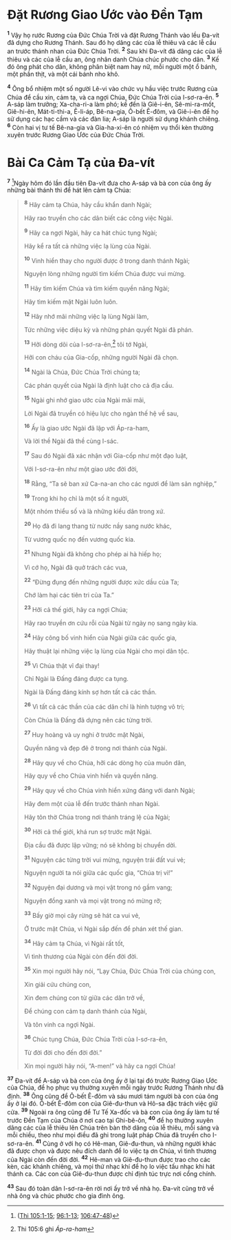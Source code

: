 # Ðặt Rương Giao Ước vào Ðền Tạm
<sup><b>1</b></sup> Vậy họ rước Rương của Ðức Chúa Trời và đặt Rương Thánh vào lều Ða-vít đã dựng cho Rương Thánh. Sau đó họ dâng các của lễ thiêu và các lễ cầu an trước thánh nhan của Ðức Chúa Trời. <sup><b>2</b></sup> Sau khi Ða-vít đã dâng các của lễ thiêu và các của lễ cầu an, ông nhân danh Chúa chúc phước cho dân. <sup><b>3</b></sup> Kế đó ông phát cho dân, không phân biệt nam hay nữ, mỗi người một ổ bánh, một phần thịt, và một cái bánh nho khô.

<sup><b>4</b></sup> Ông bổ nhiệm một số người Lê-vi vào chức vụ hầu việc trước Rương của Chúa để cầu xin, cảm tạ, và ca ngợi Chúa, Ðức Chúa Trời của I-sơ-ra-ên. <sup><b>5</b></sup> A-sáp làm trưởng; Xa-cha-ri-a làm phó; kế đến là Giê-i-ên, Sê-mi-ra-mốt, Giê-hi-ên, Mát-ti-thi-a, Ê-li-áp, Bê-na-gia, Ô-bết Ê-đôm, và Giê-i-ên để họ sử dụng các hạc cầm và các đàn lia; A-sáp là người sử dụng khánh chiêng. <sup><b>6</b></sup> Còn hai vị tư tế Bê-na-gia và Gia-ha-xi-ên có nhiệm vụ thổi kèn thường xuyên trước Rương Giao Ước của Ðức Chúa Trời.


# Bài Ca Cảm Tạ của Ða-vít
<sup><b>7</b></sup> [^1*]Ngày hôm đó lần đầu tiên Ða-vít đưa cho A-sáp và bà con của ông ấy những bài thánh thi để hát lên cảm tạ Chúa:


> <sup><b>8</b></sup> Hãy cảm tạ Chúa, hãy cầu khẩn danh Ngài;
> 
> Hãy rao truyền cho các dân biết các công việc Ngài.
> 
> <sup><b>9</b></sup> Hãy ca ngợi Ngài, hãy ca hát chúc tụng Ngài;
> 
> Hãy kể ra tất cả những việc lạ lùng của Ngài.
> 
> <sup><b>10</b></sup> Vinh hiển thay cho người được ở trong danh thánh Ngài;
> 
> Nguyện lòng những người tìm kiếm Chúa được vui mừng.
> 
> <sup><b>11</b></sup> Hãy tìm kiếm Chúa và tìm kiếm quyền năng Ngài;
> 
> Hãy tìm kiếm mặt Ngài luôn luôn.
> 
> <sup><b>12</b></sup> Hãy nhớ mãi những việc lạ lùng Ngài làm,
> 
> Tức những việc diệu kỳ và những phán quyết Ngài đã phán.
> 
> <sup><b>13</b></sup> Hỡi dòng dõi của I-sơ-ra-ên,[^1] tôi tớ Ngài,
> 
> Hỡi con cháu của Gia-cốp, những người Ngài đã chọn.
> 
> <sup><b>14</b></sup> Ngài là Chúa, Ðức Chúa Trời chúng ta;
> 
> Các phán quyết của Ngài là định luật cho cả địa cầu.
> 
> <sup><b>15</b></sup> Ngài ghi nhớ giao ước của Ngài mãi mãi,
> 
> Lời Ngài đã truyền có hiệu lực cho ngàn thế hệ về sau,
> 
> <sup><b>16</b></sup> Ấy là giao ước Ngài đã lập với Áp-ra-ham,
> 
> Và lời thề Ngài đã thề cùng I-sác.
> 
> <sup><b>17</b></sup> Sau đó Ngài đã xác nhận với Gia-cốp như một đạo luật,
> 
> Với I-sơ-ra-ên như một giao ước đời đời,
> 
> <sup><b>18</b></sup> Rằng, “Ta sẽ ban xứ Ca-na-an cho các ngươi để làm sản nghiệp,”
> 
> <sup><b>19</b></sup> Trong khi họ chỉ là một số ít người,
> 
> Một nhóm thiểu số và là những kiều dân trong xứ.
> 
> <sup><b>20</b></sup> Họ đã đi lang thang từ nước nầy sang nước khác,
> 
> Từ vương quốc nọ đến vương quốc kia.
> 
> <sup><b>21</b></sup> Nhưng Ngài đã không cho phép ai hà hiếp họ;
> 
> Vì cớ họ, Ngài đã quở trách các vua,
> 
> <sup><b>22</b></sup> “Ðừng đụng đến những người được xức dầu của Ta;
> 
> Chớ làm hại các tiên tri của Ta.”
> 
> <sup><b>23</b></sup> Hỡi cả thế giới, hãy ca ngợi Chúa;
> 
> Hãy rao truyền ơn cứu rỗi của Ngài từ ngày nọ sang ngày kia.
> 
> <sup><b>24</b></sup> Hãy công bố vinh hiển của Ngài giữa các quốc gia,
> 
> Hãy thuật lại những việc lạ lùng của Ngài cho mọi dân tộc.
> 
> <sup><b>25</b></sup> Vì Chúa thật vĩ đại thay!
> 
> Chỉ Ngài là Ðấng đáng được ca tụng.
> 
> Ngài là Ðấng đáng kính sợ hơn tất cả các thần.
> 
> <sup><b>26</b></sup> Vì tất cả các thần của các dân chỉ là hình tượng vô tri;
> 
> Còn Chúa là Ðấng đã dựng nên các từng trời.
> 
> <sup><b>27</b></sup> Huy hoàng và uy nghi ở trước mặt Ngài,
> 
> Quyền năng và đẹp đẽ ở trong nơi thánh của Ngài.
> 
> <sup><b>28</b></sup> Hãy quy về cho Chúa, hỡi các dòng họ của muôn dân,
> 
> Hãy quy về cho Chúa vinh hiển và quyền năng.
> 
> <sup><b>29</b></sup> Hãy quy về cho Chúa vinh hiển xứng đáng với danh Ngài;
> 
> Hãy đem một của lễ đến trước thánh nhan Ngài.
> 
> Hãy tôn thờ Chúa trong nơi thánh tráng lệ của Ngài;
> 
> <sup><b>30</b></sup> Hỡi cả thế giới, khá run sợ trước mặt Ngài.
> 
> Ðịa cầu đã được lập vững; nó sẽ không bị chuyển dời.
> 
> <sup><b>31</b></sup> Nguyện các từng trời vui mừng, nguyện trái đất vui vẻ;
> 
> Nguyện người ta nói giữa các quốc gia, “Chúa trị vì!”
> 
> <sup><b>32</b></sup> Nguyện đại dương và mọi vật trong nó gầm vang;
> 
> Nguyện đồng xanh và mọi vật trong nó mừng rỡ;
> 
> <sup><b>33</b></sup> Bấy giờ mọi cây rừng sẽ hát ca vui vẻ,
> 
> Ở trước mặt Chúa, vì Ngài sắp đến để phán xét thế gian.
> 
> <sup><b>34</b></sup> Hãy cảm tạ Chúa, vì Ngài rất tốt,
> 
> Vì tình thương của Ngài còn đến đời đời.
> 
> <sup><b>35</b></sup> Xin mọi người hãy nói, “Lạy Chúa, Ðức Chúa Trời của chúng con,
> 
> Xin giải cứu chúng con,
> 
> Xin đem chúng con từ giữa các dân trở về,
> 
> Ðể chúng con cảm tạ danh thánh của Ngài,
> 
> Và tôn vinh ca ngợi Ngài.
> 
> <sup><b>36</b></sup> Chúc tụng Chúa, Ðức Chúa Trời của I-sơ-ra-ên,
> 
> Từ đời đời cho đến đời đời.”
> 
> Xin mọi người hãy nói, “A-men!” và hãy ca ngợi Chúa!
>

<sup><b>37</b></sup> Ða-vít để A-sáp và bà con của ông ấy ở lại tại đó trước Rương Giao Ước của Chúa, để họ phục vụ thường xuyên mỗi ngày trước Rương Thánh như đã định. <sup><b>38</b></sup> Ông cũng để Ô-bết Ê-đôm và sáu mươi tám người bà con của ông ấy ở lại đó. Ô-bết Ê-đôm con của Giê-đu-thun và Hô-sa đặc trách việc giữ cửa. <sup><b>39</b></sup> Ngoài ra ông cũng để Tư Tế Xa-đốc và bà con của ông ấy làm tư tế trước Ðền Tạm của Chúa ở nơi cao tại Ghi-bê-ôn, <sup><b>40</b></sup> để họ thường xuyên dâng các của lễ thiêu lên Chúa trên bàn thờ dâng của lễ thiêu, mỗi sáng và mỗi chiều, theo như mọi điều đã ghi trong luật pháp Chúa đã truyền cho I-sơ-ra-ên. <sup><b>41</b></sup> Cùng ở với họ có Hê-man, Giê-đu-thun, và những người khác đã được chọn và được nêu đích danh để lo việc tạ ơn Chúa, vì tình thương của Ngài còn đến đời đời. <sup><b>42</b></sup> Hê-man và Giê-đu-thun được trao cho các kèn, các khánh chiêng, và mọi thứ nhạc khí để họ lo việc tấu nhạc khi hát thánh ca. Các con của Giê-đu-thun được chỉ định túc trực nơi cổng chính.

<sup><b>43</b></sup> Sau đó toàn dân I-sơ-ra-ên rời nơi ấy trở về nhà họ. Ða-vít cũng trở về nhà ông và chúc phước cho gia đình ông.

[^1]: Thi 105:6 ghi *Áp-ra-ham*
[^1*]: ([Thi 105:1-15](/passage/?search=Ps.105.1-Ps.105.15\&version=BD2011); [96:1-13](/passage/?search=Ps.96.1-Ps.96.13\&version=BD2011); [106:47-48](/passage/?search=Ps.106.47-Ps.106.48\&version=BD2011))